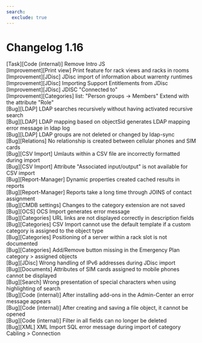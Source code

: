 ```yaml
---
search:
  exclude: true
---
```

# Changelog 1.16
<!-- cSpell:disable -->
<!-- markdownlint-disable MD052 -->
[Task][Code (internal)] Remove Intro JS<br>
[Improvement][Print view] Print feature for rack views and racks in rooms<br>
[Improvement][JDisc] JDisc import of information about warrenty runtimes<br>
[Improvement][JDisc] Importing Support Entitlements from JDisc<br>
[Improvement][JDisc] JDISC "Connected to"<br>
[Improvement][Categories] list: "Person groups -> Members" Extend with the attribute "Role"<br>
[Bug][LDAP] LDAP searches recursively without having activated recursive search<br>
[Bug][LDAP] LDAP mapping based on objectSid generates LDAP mapping error message in ldap log<br>
[Bug][LDAP] LDAP groups are not deleted or changed by ldap-sync<br>
[Bug][Relations] No relationship is created between cellular phones and SIM cards<br>
[Bug][CSV Import] Umlauts within a CSV file are incorrectly formatted during import<br>
[Bug][CSV Import] Attribute "Associated input/output" is not available for CSV import<br>
[Bug][Report-Manager] Dynamic properties created cached results in reports<br>
[Bug][Report-Manager] Reports take a long time through JOINS of contact assignment<br>
[Bug][CMDB settings] Changes to the category extension are not saved<br>
[Bug][OCS] OCS Import generates error message<br>
[Bug][Categories] URL links are not displayed correctly in description fields<br>
[Bug][Categories] CSV Import cannot use the default template if a custom category is assigned to the object type<br>
[Bug][Categories] Positioning of a server within a rack slot is not documented<br>
[Bug][Categories] Add/Remove button missing in the Emergency Plan category > assigned objects<br>
[Bug][JDisc] Wrong handling of IPv6 addresses during JDisc import<br>
[Bug][Documents] Attributes of SIM cards assigned to mobile phones cannot be displayed<br>
[Bug][Search] Wrong presentation of special characters when using highlighting of search<br>
[Bug][Code (internal)] After installing add-ons in the Admin-Center an error message appears<br>
[Bug][Code (internal)] After creating and saving a file object, it cannot be opened<br>
[Bug][Code (internal)] Filter in all fields can no longer be deleted<br>
[Bug][XML] XML Import SQL error message during import of category Cabling > Connection<br>
